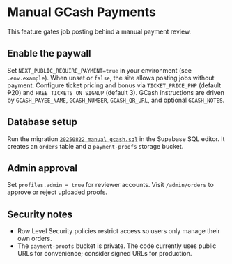 # Manual GCash Payments

This feature gates job posting behind a manual payment review.

## Enable the paywall

Set `NEXT_PUBLIC_REQUIRE_PAYMENT=true` in your environment (see `.env.example`). When unset or `false`, the site allows posting jobs without payment.
Configure ticket pricing and bonus via `TICKET_PRICE_PHP` (default ₱20) and `FREE_TICKETS_ON_SIGNUP` (default 3). GCash instructions are driven by `GCASH_PAYEE_NAME`, `GCASH_NUMBER`, `GCASH_QR_URL`, and optional `GCASH_NOTES`.

## Database setup

Run the migration [`20250822_manual_gcash.sql`](../supabase/migrations/20250822_manual_gcash.sql) in the Supabase SQL editor. It creates an `orders` table and a `payment-proofs` storage bucket.

## Admin approval

Set `profiles.admin = true` for reviewer accounts. Visit `/admin/orders` to approve or reject uploaded proofs.

## Security notes

- Row Level Security policies restrict access so users only manage their own orders.
- The `payment-proofs` bucket is private. The code currently uses public URLs for convenience; consider signed URLs for production.
